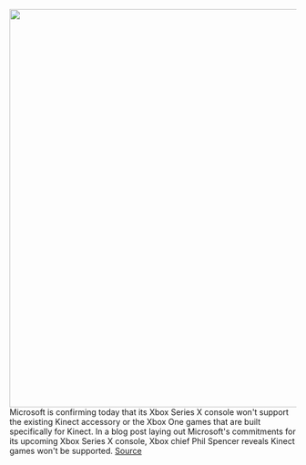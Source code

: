 <img src='https://cdn.vox-cdn.com/thumbor/QSuEx06HW5nmXjD8oX_gwOKVbII=/0x0:3000x1688/1200x800/filters:focal(1260x604:1740x1084)/cdn.vox-cdn.com/uploads/chorus_image/image/67066057/juWC76cndqo77CnWBCEJVn.0.png' width='700px' /><br/>
Microsoft is confirming today that its Xbox Series X console won't support the existing Kinect accessory or the Xbox One games that are built specifically for Kinect. In a blog post laying out Microsoft's commitments for its upcoming Xbox Series X console, Xbox chief Phil Spencer reveals Kinect games won't be supported.
<a href='https://www.theverge.com/2020/7/16/21326805/xbox-series-x-xbox-one-game-support-backward-compatible-feature-kinect'> Source <a/>